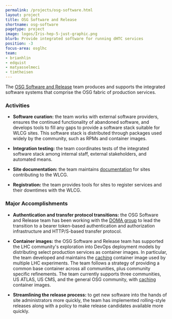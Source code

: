 ```yaml
---
permalink: /projects/osg-software.html
layout: project
title: OSG Software and Release
shortname: osg-software
pagetype: project
image: logos/Iris-hep-5-just-graphic.png
blurb: Provide integrated software for running dHTC services
position: -3
focus-area: osglhc
team:
- brianhlin
- edquist
- matyasselmeci
- timtheisen
---
```


The [OSG Software and Release](https://opensciencegrid.org/technology/) team produces and supports the integrated
software systems that comprise the OSG fabric of production services.

### Activities

-   **Software curation:** the team works with external software providers, ensures the continued functionality of
    abandoned software, and develops tools to fill any gaps to provide a software stack suitable for WLCG sites.
    This software stack is distributed through packages used widely by the community, such as RPMs and container images.

-   **Integration testing:** the team coordinates tests of the integrated software stack among internal staff, external
    stakeholders, and automated means.

-   **Site documentation:** the team maintains [documentation](https://opensciencegrid.org/docs/) for sites contributing
    to the WLCG.

-   **Registration:** the team provides tools for sites to register services and their downtimes with the WLCG.

### Major Accomplishments

-   **Authentication and transfer protocol transitions:** the OSG Software and Release team has been working with the
    [DOMA group](../focus-area/doma.md) to lead the transition to a bearer token-based authentication and authorization
    infrastructure and HTTP/S-based transfer protocol.

-   **Container images:** the OSG Software and Release team has supported the LHC community's exploration into DevOps
    deployment models by distributing select production services as container images.
    In particular, the team developed and maintains the [caching](caching.md) container image used by multiple LHC
    experiments. The team follows a strategy of providing a common base container across all communities, plus community specific refinements.
    The team currently supports three communities, US ATLAS, US CMS, and the general OSG community, with [caching](caching.md) container images.

-   **Streamlining the release process:** to get new software into the hands of site administrators more quickly, the
    team has implemented rolling-style releases along with a policy to make release candidates available more quickly.
